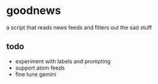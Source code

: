 # goodnews

a script that reads news feeds and filters out the sad stuff

## todo

- experiment with labels and prompting
- support atom feeds
- fine tune gemini
